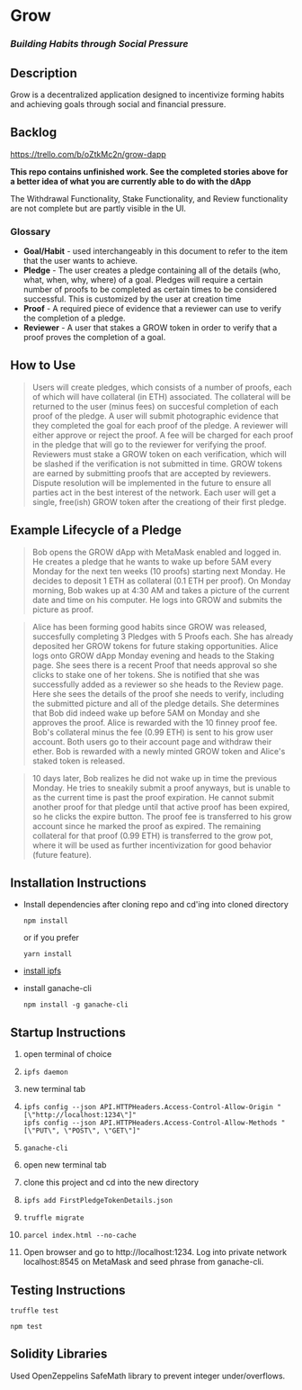 # Grow
### *Building Habits through Social Pressure*

## Description
Grow is a decentralized application designed to incentivize forming habits and achieving goals through social and financial pressure. 

## Backlog
https://trello.com/b/oZtkMc2n/grow-dapp

****__This repo contains unfinished work. See the completed stories above for a better idea of what you are currently able to do with the dApp__****

The Withdrawal Functionality, Stake Functionality, and Review functionality are not complete but are partly visible in the UI.

### Glossary
* **Goal/Habit** - used interchangeably in this document to refer to the item that the user wants to achieve.
* **Pledge** - The user creates a pledge containing all of the details (who, what, when, why, where) of a goal. Pledges will require a certain number of proofs to be completed as certain times to be considered successful. This is customized by the user at creation time
* **Proof** - A required piece of evidence that a reviewer can use to verify the completion of a pledge.
* **Reviewer** - A user that stakes a GROW token in order to verify that a proof proves the completion of a goal.

## How to Use
> Users will create pledges, which consists of a number of proofs, each of which will have collateral (in ETH) associated.  The collateral will be returned to the user (minus fees) on succesful completion of each proof of the pledge. A user will submit photographic evidence that they completed the goal for each proof of the pledge. A reviewer will either approve or reject the proof. A fee will be charged for each proof in the pledge that will go to the reviewer for verifying the proof.  Reviewers must stake a GROW token on each verification, which will be slashed if the verification is not submitted in time. GROW tokens are earned by submitting proofs that are accepted by reviewers. Dispute resolution will be implemented in the future to ensure all parties act in the best interest of the network.  Each user will get a single, free(ish) GROW token after the creationg of their first pledge.

## Example Lifecycle of a Pledge
> Bob opens the GROW dApp with MetaMask enabled and logged in.  He creates a pledge that he wants to wake up before 5AM every Monday for the next ten weeks (10 proofs) starting next Monday.  He decides to deposit 1 ETH as collateral (0.1 ETH per proof). On Monday morning, Bob wakes up at 4:30 AM and takes a picture of the current date and time on his computer.  He logs into GROW and submits the picture as proof.

> Alice has been forming good habits since GROW was released, succesfully completing 3 Pledges with 5 Proofs each. She has already deposited her GROW tokens for future staking opportunities. Alice logs onto GROW dApp Monday evening and heads to the Staking page. She sees there is a recent Proof that needs approval so she clicks to stake one of her tokens. She is notified that she was successfully added as a reviewer so she heads to the Review page.  Here she sees the details of the proof she needs to verify, including the submitted picture and all of the pledge details. She determines that Bob did indeed wake up before 5AM on Monday and she approves the proof. Alice is rewarded with the 10 finney proof fee. Bob's collateral minus the fee (0.99 ETH) is sent to his grow user account. Both users go to their account page and withdraw their ether. Bob is rewarded with a newly minted GROW token and Alice's staked token is released.

> 10 days later, Bob realizes he did not wake up in time the previous Monday.  He tries to sneakily submit a proof anyways, but is unable to as the current time is past the proof expiration.  He cannot submit another proof for that pledge until that active proof has been expired, so he clicks the expire button. The proof fee is transferred to his grow account since he marked the proof as expired. The remaining collateral for that proof (0.99 ETH) is transferred to the grow pot, where it will be used as further incentivization for good behavior (future feature).


## Installation Instructions

* Install dependencies after cloning repo and cd'ing into cloned directory

   ```
   npm install
   ```

   or if you prefer

   ```
   yarn install
   ```

* [install ipfs](https://ipfs.io/docs/install/)
* install ganache-cli

   ```npm install -g ganache-cli```


## Startup Instructions
1.   open terminal of choice
1. ```
   ipfs daemon
   ```
1.   new terminal tab
1. ```
   ipfs config --json API.HTTPHeaders.Access-Control-Allow-Origin "[\"http://localhost:1234\"]"
   ipfs config --json API.HTTPHeaders.Access-Control-Allow-Methods "[\"PUT\", \"POST\", \"GET\"]"
   ```

1. ```
   ganache-cli
   ```
1. open new terminal tab
1. clone this project and cd into the new directory

1. ```
   ipfs add FirstPledgeTokenDetails.json
   ```
1. ```
   truffle migrate
   ```
1. ```
   parcel index.html --no-cache
   ```
1. Open browser and go to http://localhost:1234.  Log into private network localhost:8545 on MetaMask and seed phrase from ganache-cli.

## Testing Instructions
```
truffle test
```
```
npm test
```

## Solidity Libraries
Used OpenZeppelins SafeMath library to prevent integer under/overflows.
